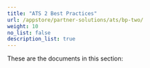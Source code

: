 ```yaml
---
title: "ATS 2 Best Practices"
url: /appstore/partner-solutions/ats/bp-two/
weight: 10
no_list: false
description_list: true 
---
```


These are the documents in this section:
